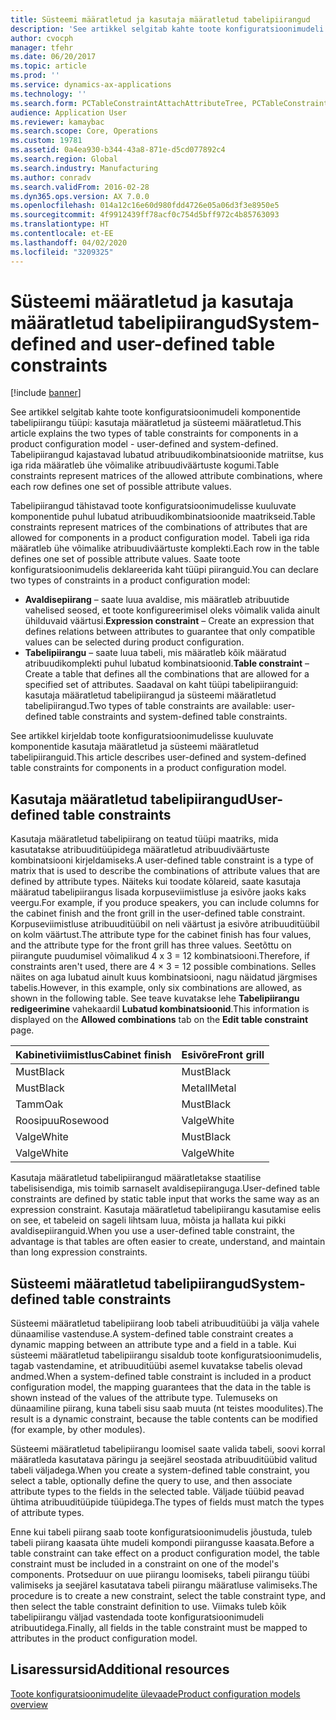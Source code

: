 ```yaml
---
title: Süsteemi määratletud ja kasutaja määratletud tabelipiirangud
description: 'See artikkel selgitab kahte toote konfiguratsioonimudeli komponentide tabelipiirangu tüüpi: kasutaja määratletud ja süsteemi määratletud. Tabelipiirangud kajastavad lubatud atribuudikombinatsioonide matriitse, kus iga rida määratleb ühe võimalike atribuudiväärtuste kogumi.'
author: cvocph
manager: tfehr
ms.date: 06/20/2017
ms.topic: article
ms.prod: ''
ms.service: dynamics-ax-applications
ms.technology: ''
ms.search.form: PCTableConstraintAttachAttributeTree, PCTableConstraintColumnSystem, PCTableConstraintContentUserDef, PCTableConstraintDefinition, PCTableConstraintWizard
audience: Application User
ms.reviewer: kamaybac
ms.search.scope: Core, Operations
ms.custom: 19781
ms.assetid: 0a4ea930-b344-43a8-871e-d5cd077892c4
ms.search.region: Global
ms.search.industry: Manufacturing
ms.author: conradv
ms.search.validFrom: 2016-02-28
ms.dyn365.ops.version: AX 7.0.0
ms.openlocfilehash: 014a12c16e60d980fdd4726e05a06d3f3e8950e5
ms.sourcegitcommit: 4f9912439ff78acf0c754d5bff972c4b85763093
ms.translationtype: HT
ms.contentlocale: et-EE
ms.lasthandoff: 04/02/2020
ms.locfileid: "3209325"
---
```

# <a name="system-defined-and-user-defined-table-constraints"></a><span data-ttu-id="5b935-104">Süsteemi määratletud ja kasutaja määratletud tabelipiirangud</span><span class="sxs-lookup"><span data-stu-id="5b935-104">System-defined and user-defined table constraints</span></span>

[!include [banner](../includes/banner.md)]

<span data-ttu-id="5b935-105">See artikkel selgitab kahte toote konfiguratsioonimudeli komponentide tabelipiirangu tüüpi: kasutaja määratletud ja süsteemi määratletud.</span><span class="sxs-lookup"><span data-stu-id="5b935-105">This article explains the two types of table constraints for components in a product configuration model -  user-defined and system-defined.</span></span> <span data-ttu-id="5b935-106">Tabelipiirangud kajastavad lubatud atribuudikombinatsioonide matriitse, kus iga rida määratleb ühe võimalike atribuudiväärtuste kogumi.</span><span class="sxs-lookup"><span data-stu-id="5b935-106">Table constraints represent matrices of the allowed attribute combinations, where each row defines one set of possible attribute values.</span></span>

<span data-ttu-id="5b935-107">Tabelipiirangud tähistavad toote konfiguratsioonimudelisse kuuluvate komponentide puhul lubatud atribuudikombinatsioonide maatrikseid.</span><span class="sxs-lookup"><span data-stu-id="5b935-107">Table constraints represent matrices of the combinations of attributes that are allowed for components in a product configuration model.</span></span> <span data-ttu-id="5b935-108">Tabeli iga rida määratleb ühe võimalike atribuudiväärtuste komplekti.</span><span class="sxs-lookup"><span data-stu-id="5b935-108">Each row in the table defines one set of possible attribute values.</span></span> <span data-ttu-id="5b935-109">Saate toote konfiguratsioonimudelis deklareerida kaht tüüpi piiranguid.</span><span class="sxs-lookup"><span data-stu-id="5b935-109">You can declare two types of constraints in a product configuration model:</span></span>

-   <span data-ttu-id="5b935-110">**Avaldisepiirang** – saate luua avaldise, mis määratleb atribuutide vahelised seosed, et toote konfigureerimisel oleks võimalik valida ainult ühilduvaid väärtusi.</span><span class="sxs-lookup"><span data-stu-id="5b935-110">**Expression constraint** – Create an expression that defines relations between attributes to guarantee that only compatible values can be selected during product configuration.</span></span>
-   <span data-ttu-id="5b935-111">**Tabelipiirangu** – saate luua tabeli, mis määratleb kõik määratud atribuudikomplekti puhul lubatud kombinatsioonid.</span><span class="sxs-lookup"><span data-stu-id="5b935-111">**Table constraint** – Create a table that defines all the combinations that are allowed for a specified set of attributes.</span></span> <span data-ttu-id="5b935-112">Saadaval on kaht tüüpi tabelipiiranguid: kasutaja määratletud tabelipiirangud ja süsteemi määratletud tabelipiirangud.</span><span class="sxs-lookup"><span data-stu-id="5b935-112">Two types of table constraints are available: user-defined table constraints and system-defined table constraints.</span></span>

<span data-ttu-id="5b935-113">See artikkel kirjeldab toote konfiguratsioonimudelisse kuuluvate komponentide kasutaja määratletud ja süsteemi määratletud tabelipiiranguid.</span><span class="sxs-lookup"><span data-stu-id="5b935-113">This article describes user-defined and system-defined table constraints for components in a product configuration model.</span></span>

## <a name="user-defined-table-constraints"></a><span data-ttu-id="5b935-114">Kasutaja määratletud tabelipiirangud</span><span class="sxs-lookup"><span data-stu-id="5b935-114">User-defined table constraints</span></span>
<span data-ttu-id="5b935-115">Kasutaja määratletud tabelipiirang on teatud tüüpi maatriks, mida kasutatakse atribuuditüüpidega määratletud atribuudiväärtuste kombinatsiooni kirjeldamiseks.</span><span class="sxs-lookup"><span data-stu-id="5b935-115">A user-defined table constraint is a type of matrix that is used to describe the combinations of attribute values that are defined by attribute types.</span></span> <span data-ttu-id="5b935-116">Näiteks kui toodate kõlareid, saate kasutaja määratud tabelipiirangus lisada korpuseviimistluse ja esivõre jaoks kaks veergu.</span><span class="sxs-lookup"><span data-stu-id="5b935-116">For example, if you produce speakers, you can include columns for the cabinet finish and the front grill in the user-defined table constraint.</span></span> <span data-ttu-id="5b935-117">Korpuseviimistluse atribuuditüübil on neli väärtust ja esivõre atribuuditüübil on kolm väärtust.</span><span class="sxs-lookup"><span data-stu-id="5b935-117">The attribute type for the cabinet finish has four values, and the attribute type for the front grill has three values.</span></span> <span data-ttu-id="5b935-118">Seetõttu on piirangute puudumisel võimalikud 4 x 3 = 12 kombinatsiooni.</span><span class="sxs-lookup"><span data-stu-id="5b935-118">Therefore, if constraints aren't used, there are 4 × 3 = 12 possible combinations.</span></span> <span data-ttu-id="5b935-119">Selles näites on aga lubatud ainult kuus kombinatsiooni, nagu näidatud järgmises tabelis.</span><span class="sxs-lookup"><span data-stu-id="5b935-119">However, in this example, only six combinations are allowed, as shown in the following table.</span></span> <span data-ttu-id="5b935-120">See teave kuvatakse lehe **Tabelipiirangu redigeerimine** vahekaardil **Lubatud kombinatsioonid**.</span><span class="sxs-lookup"><span data-stu-id="5b935-120">This information is displayed on the **Allowed combinations** tab on the **Edit table constraint** page.</span></span>

| <span data-ttu-id="5b935-121">Kabinetiviimistlus</span><span class="sxs-lookup"><span data-stu-id="5b935-121">Cabinet finish</span></span> | <span data-ttu-id="5b935-122">Esivõre</span><span class="sxs-lookup"><span data-stu-id="5b935-122">Front grill</span></span> |
|----------------|-------------|
| <span data-ttu-id="5b935-123">Must</span><span class="sxs-lookup"><span data-stu-id="5b935-123">Black</span></span>          | <span data-ttu-id="5b935-124">Must</span><span class="sxs-lookup"><span data-stu-id="5b935-124">Black</span></span>       |
| <span data-ttu-id="5b935-125">Must</span><span class="sxs-lookup"><span data-stu-id="5b935-125">Black</span></span>          | <span data-ttu-id="5b935-126">Metall</span><span class="sxs-lookup"><span data-stu-id="5b935-126">Metal</span></span>       |
| <span data-ttu-id="5b935-127">Tamm</span><span class="sxs-lookup"><span data-stu-id="5b935-127">Oak</span></span>            | <span data-ttu-id="5b935-128">Must</span><span class="sxs-lookup"><span data-stu-id="5b935-128">Black</span></span>       |
| <span data-ttu-id="5b935-129">Roosipuu</span><span class="sxs-lookup"><span data-stu-id="5b935-129">Rosewood</span></span>       | <span data-ttu-id="5b935-130">Valge</span><span class="sxs-lookup"><span data-stu-id="5b935-130">White</span></span>       |
| <span data-ttu-id="5b935-131">Valge</span><span class="sxs-lookup"><span data-stu-id="5b935-131">White</span></span>          | <span data-ttu-id="5b935-132">Must</span><span class="sxs-lookup"><span data-stu-id="5b935-132">Black</span></span>       |
| <span data-ttu-id="5b935-133">Valge</span><span class="sxs-lookup"><span data-stu-id="5b935-133">White</span></span>          | <span data-ttu-id="5b935-134">Valge</span><span class="sxs-lookup"><span data-stu-id="5b935-134">White</span></span>       |

<span data-ttu-id="5b935-135">Kasutaja määratletud tabelipiirangud määratletakse staatilise tabelisisendiga, mis toimib sarnaselt avaldisepiiranguga.</span><span class="sxs-lookup"><span data-stu-id="5b935-135">User-defined table constraints are defined by static table input that works the same way as an expression constraint.</span></span> <span data-ttu-id="5b935-136">Kasutaja määratletud tabelipiirangu kasutamise eelis on see, et tabeleid on sageli lihtsam luua, mõista ja hallata kui pikki avaldisepiiranguid.</span><span class="sxs-lookup"><span data-stu-id="5b935-136">When you use a user-defined table constraint, the advantage is that tables are often easier to create, understand, and maintain than long expression constraints.</span></span>

## <a name="system-defined-table-constraints"></a><span data-ttu-id="5b935-137">Süsteemi määratletud tabelipiirangud</span><span class="sxs-lookup"><span data-stu-id="5b935-137">System-defined table constraints</span></span>
<span data-ttu-id="5b935-138">Süsteemi määratletud tabelipiirang loob tabeli atribuuditüübi ja välja vahele dünaamilise vastenduse.</span><span class="sxs-lookup"><span data-stu-id="5b935-138">A system-defined table constraint creates a dynamic mapping between an attribute type and a field in a table.</span></span> <span data-ttu-id="5b935-139">Kui süsteemi määratletud tabelipiirangu sisaldub toote konfiguratsioonimudelis, tagab vastendamine, et atribuuditüübi asemel kuvatakse tabelis olevad andmed.</span><span class="sxs-lookup"><span data-stu-id="5b935-139">When a system-defined table constraint is included in a product configuration model, the mapping guarantees that the data in the table is shown instead of the values of the attribute type.</span></span> <span data-ttu-id="5b935-140">Tulemuseks on dünaamiline piirang, kuna tabeli sisu saab muuta (nt teistes moodulites).</span><span class="sxs-lookup"><span data-stu-id="5b935-140">The result is a dynamic constraint, because the table contents can be modified (for example, by other modules).</span></span>  

<span data-ttu-id="5b935-141">Süsteemi määratletud tabelipiirangu loomisel saate valida tabeli, soovi korral määratleda kasutatava päringu ja seejärel seostada atribuuditüübid valitud tabeli väljadega.</span><span class="sxs-lookup"><span data-stu-id="5b935-141">When you create a system-defined table constraint, you select a table, optionally define the query to use, and then associate attribute types to the fields in the selected table.</span></span> <span data-ttu-id="5b935-142">Väljade tüübid peavad ühtima atribuuditüüpide tüüpidega.</span><span class="sxs-lookup"><span data-stu-id="5b935-142">The types of fields must match the types of attribute types.</span></span>  

<span data-ttu-id="5b935-143">Enne kui tabeli piirang saab toote konfiguratsioonimudelis jõustuda, tuleb tabeli piirang kaasata ühte mudeli kompondi piirangusse kaasata.</span><span class="sxs-lookup"><span data-stu-id="5b935-143">Before a table constraint can take effect on a product configuration model, the table constraint must be included in a constraint on one of the model's components.</span></span> <span data-ttu-id="5b935-144">Protseduur on uue piirangu loomiseks, tabeli piirangu tüübi valimiseks ja seejärel kasutatava tabeli piirangu määratluse valimiseks.</span><span class="sxs-lookup"><span data-stu-id="5b935-144">The procedure is to create a new constraint, select the table constraint type, and then select the table constraint definition to use.</span></span> <span data-ttu-id="5b935-145">Viimaks tuleb kõik tabelipiirangu väljad vastendada toote konfiguratsioonimudeli atribuutidega.</span><span class="sxs-lookup"><span data-stu-id="5b935-145">Finally, all fields in the table constraint must be mapped to attributes in the product configuration model.</span></span>

<a name="additional-resources"></a><span data-ttu-id="5b935-146">Lisaressursid</span><span class="sxs-lookup"><span data-stu-id="5b935-146">Additional resources</span></span>
--------

[<span data-ttu-id="5b935-147">Toote konfiguratsioonimudelite ülevaade</span><span class="sxs-lookup"><span data-stu-id="5b935-147">Product configuration models overview</span></span>](product-configuration-models.md)



